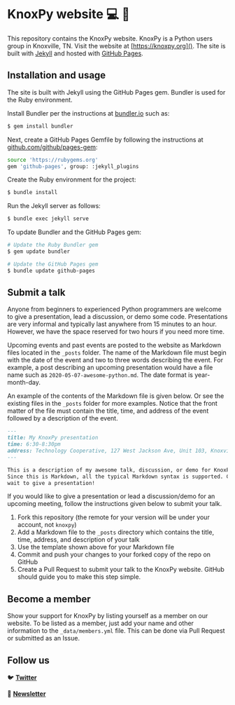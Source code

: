 # KnoxPy website :computer: :snake:

This repository contains the KnoxPy website. KnoxPy is a Python users group in Knoxville, TN. Visit the website at [https://knoxpy.org](). The site is built with [Jekyll](https://jekyllrb.com) and hosted with [GitHub Pages](https://pages.github.com).

## Installation and usage

The site is built with Jekyll using the GitHub Pages gem. Bundler is used for the Ruby environment.

Install Bundler per the instructions at [bundler.io](https://bundler.io) such as:

```bash
$ gem install bundler
```

Next, create a GitHub Pages Gemfile by following the instructions at [github.com/github/pages-gem](https://github.com/github/pages-gem):

```bash
source 'https://rubygems.org'
gem 'github-pages', group: :jekyll_plugins
```

Create the Ruby environment for the project:

```bash
$ bundle install
```

Run the Jekyll server as follows:

```bash
$ bundle exec jekyll serve
```

To update Bundler and the GitHub Pages gem:

```bash
# Update the Ruby Bundler gem
$ gem update bundler

# Update the GitHub Pages gem
$ bundle update github-pages
```

## Submit a talk

Anyone from beginners to experienced Python programmers are welcome to give a presentation, lead a discussion, or demo some code. Presentations are very informal and typically last anywhere from 15 minutes to an hour. However, we have the space reserved for two hours if you need more time.

Upcoming events and past events are posted to the website as Markdown files located in the `_posts` folder. The name of the Markdown file must begin with the date of the event and two to three words describing the event. For example, a post describing an upcoming presentation would have a file name such as `2020-05-07-awesome-python.md`. The date format is year-month-day.

An example of the contents of the Markdown file is given below. Or see the existing files in the `_posts` folder for more examples. Notice that the front matter of the file must contain the title, time, and address of the event followed by a description of the event.

```markdown
---
title: My KnoxPy presentation
time: 6:30-8:30pm
address: Technology Cooperative, 127 West Jackson Ave, Unit 103, Knoxville, TN
---

This is a description of my awesome talk, discussion, or demo for KnoxPy.
Since this is Markdown, all the typical Markdown syntax is supported. Can't
wait to give a presentation!
```

If you would like to give a presentation or lead a discussion/demo for an upcoming meeting, follow the instructions given below to submit your talk.

1. Fork this repository (the remote for your version will be under your account, not `knoxpy`)
2. Add a Markdown file to the `_posts` directory which contains the title, time, address, and description of your talk
3. Use the template shown above for your Markdown file
4. Commit and push your changes to your forked copy of the repo on GitHub
5. Create a Pull Request to submit your talk to the KnoxPy website. GitHub should guide you to make this step simple.

## Become a member

Show your support for KnoxPy by listing yourself as a member on our website. To be listed as a member, just add your name and other information to the `_data/members.yml` file. This can be done via Pull Request or submitted as an Issue.

## Follow us

:bird: **[Twitter](https://twitter.com/knoxpytn)**

:email: **[Newsletter](https://tinyletter.com/knoxpy)**
